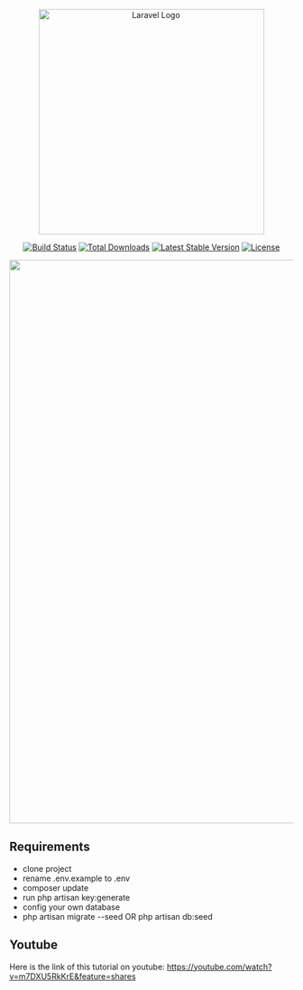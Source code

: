<p align="center"><a href="https://laravel.com" target="_blank"><img src="https://raw.githubusercontent.com/laravel/art/master/logo-lockup/5%20SVG/2%20CMYK/1%20Full%20Color/laravel-logolockup-cmyk-red.svg" width="400" alt="Laravel Logo"></a></p>

<p align="center">
<a href="https://github.com/laravel/framework/actions"><img src="https://github.com/laravel/framework/workflows/tests/badge.svg" alt="Build Status"></a>
<a href="https://packagist.org/packages/laravel/framework"><img src="https://img.shields.io/packagist/dt/laravel/framework" alt="Total Downloads"></a>
<a href="https://packagist.org/packages/laravel/framework"><img src="https://img.shields.io/packagist/v/laravel/framework" alt="Latest Stable Version"></a>
<a href="https://packagist.org/packages/laravel/framework"><img src="https://img.shields.io/packagist/l/laravel/framework" alt="License"></a>
</p>


<p align="center">
    <a href="#" target="_blank">
    <img src="https://raw.githubusercontent.com/mohsenkarimi-mk/Date-Filters-in-Laravel-10/main/public/poster.png" width="1000">
    </a>
</p>


## Requirements

- clone project
- rename .env.example to .env
- composer update
- run php artisan key:generate
- config your own database
- php artisan migrate --seed   OR php artisan db:seed 


## Youtube
Here is the link of this tutorial on youtube: https://youtube.com/watch?v=m7DXU5RkKrE&feature=shares



